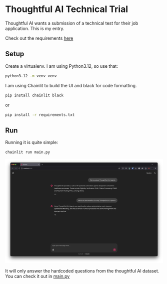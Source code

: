 # Thoughtful AI Technical Trial

Thoughtful AI wants a submission of a technical test for their job application. This is my entry.

Check out the requirements [here](https://thoughtfulautomation.notion.site/AI-Technical-Screen-d4d381a8c38d40fc9287cdb6c4f9992a)

## Setup

Create a virtualenv. I am using Python3.12, so use that:

```bash
python3.12 -m venv venv
```

I am using Chainlit to build the UI and black for code formatting.


```bash
pip install chainlit black
```

or 

```bash
pip install -r requirements.txt
```

## Run

Running it is quite simple:

```bash
chainlit run main.py   
```

![image](screenshot.png)

It will only answer the hardcoded questions from the thoughtful AI dataset. You can check it out in [main.py](main.py)

